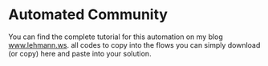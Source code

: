 # Automated Community

You can find the complete tutorial for this automation on my blog www.lehmann.ws. all codes to copy into the flows you can simply download (or copy) here and paste into your solution.
